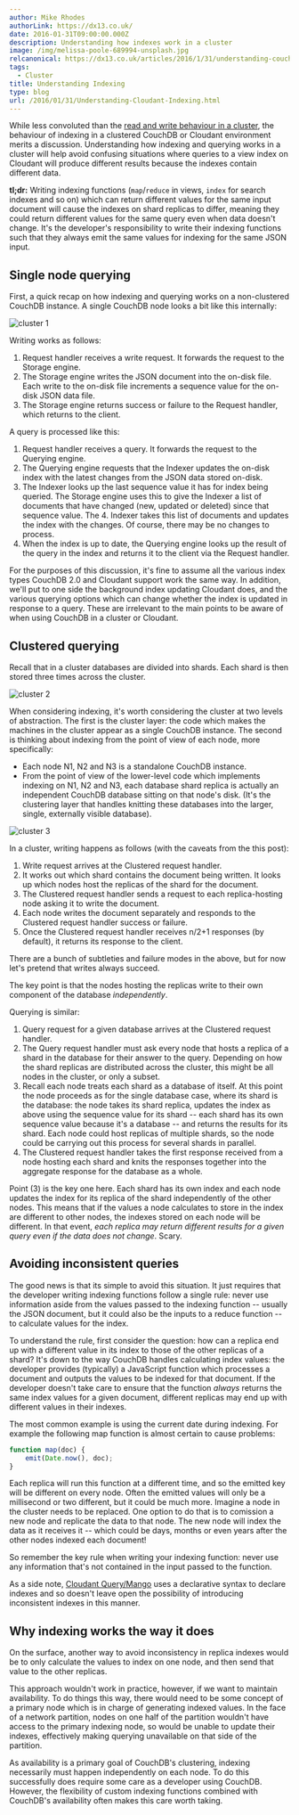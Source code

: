 ```yaml
---
author: Mike Rhodes
authorLink: https://dx13.co.uk/
date: 2016-01-31T09:00:00.000Z
description: Understanding how indexes work in a cluster
image: /img/melissa-poole-689994-unsplash.jpg
relcanonical: https://dx13.co.uk/articles/2016/1/31/understanding-couchdb-20-and-cloudants-indexing-behaviour-in-a-cluster.html
tags:
  - Cluster
title: Understanding Indexing
type: blog
url: /2016/01/31/Understanding-Cloudant-Indexing.html
---
```



While less convoluted than the [read and write behaviour in a cluster](https://dx13.co.uk/articles/2015/10/19/couchdb-20s-read-and-write-behaviour-in-a-cluster.html), the behaviour of indexing in a clustered CouchDB or Cloudant environment merits a discussion. Understanding how indexing and querying works in a cluster will help avoid confusing situations where queries to a view index on Cloudant will produce different results because the indexes contain different data.

**tl;dr:** Writing indexing functions (`map`/`reduce` in views, `index` for search indexes and so on) which can return different values for the same input document will cause the indexes on shard replicas to differ, meaning they could return different values for the same query even when data doesn't change. It's the developer's responsibility to write their indexing functions such that they always emit the same values for indexing for the same JSON input.

## Single node querying

First, a quick recap on how indexing and querying works on a non-clustered CouchDB instance. A single CouchDB node looks a bit like this internally:

![cluster 1](/img/cluster1.jpg)

Writing works as follows:

1. Request handler receives a write request. It forwards the request to the Storage engine.
2. The Storage engine writes the JSON document into the on-disk file. Each write to the on-disk file increments a sequence value for the on-disk JSON data file.
3. The Storage engine returns success or failure to the Request handler, which returns to the client.

A query is processed like this:

1. Request handler receives a query. It forwards the request to the Querying engine.
2. The Querying engine requests that the Indexer updates the on-disk index with the latest changes from the JSON data stored on-disk.
3. The Indexer looks up the last sequence value it has for index being queried. The Storage engine uses this to give the Indexer a list of documents that have changed (new, updated or deleted) since that sequence value. The 4. Indexer takes this list of documents and updates the index with the changes. Of course, there may be no changes to process.
4. When the index is up to date, the Querying engine looks up the result of the query in the index and returns it to the client via the Request handler.

For the purposes of this discussion, it's fine to assume all the various index types CouchDB 2.0 and Cloudant support work the same way. In addition, we'll put to one side the background index updating Cloudant does, and the various querying options which can change whether the index is updated in response to a query. These are irrelevant to the main points to be aware of when using CouchDB in a cluster or Cloudant.

## Clustered querying

Recall that in a cluster databases are divided into shards. Each shard is then stored three times across the cluster.

![cluster 2](/img/cluster2.jpg)

When considering indexing, it's worth considering the cluster at two levels of abstraction. The first is the cluster layer: the code which makes the machines in the cluster appear as a single CouchDB instance. The second is thinking about indexing from the point of view of each node, more specifically:

- Each node N1, N2 and N3 is a standalone CouchDB instance.
- From the point of view of the lower-level code which implements indexing on N1, N2 and N3, each database shard replica is actually an independent CouchDB database sitting on that node's disk. (It's the clustering layer that handles knitting these databases into the larger, single, externally visible database).

![cluster 3](/img/cluster3.jpg)

In a cluster, writing happens as follows (with the caveats from the this post):

1. Write request arrives at the Clustered request handler.
2. It works out which shard contains the document being written. It looks up which nodes host the replicas of the shard for the document.
3. The Clustered request handler sends a request to each replica-hosting node asking it to write the document.
4. Each node writes the document separately and responds to the Clustered request handler success or failure.
5. Once the Clustered request handler receives n/2+1 responses (by default), it returns its response to the client.

There are a bunch of subtleties and failure modes in the above, but for now let's pretend that writes always succeed.

The key point is that the nodes hosting the replicas write to their own component of the database *independently*.

Querying is similar:

1. Query request for a given database arrives at the Clustered request handler.
2. The Query request handler must ask every node that hosts a replica of a shard in the database for their answer to the query. Depending on how the shard replicas are distributed across the cluster, this might be all nodes in the cluster, or only a subset.
3. Recall each node treats each shard as a database of itself. At this point the node proceeds as for the single database case, where its shard is the database: the node takes its shard replica, updates the index as above using the sequence value for its shard -- each shard has its own sequence value because it's a database -- and returns the results for its shard. Each node could host replicas of multiple shards, so the node could be carrying out this process for several shards in parallel.
4. The Clustered request handler takes the first response received from a node hosting each shard and knits the responses together into the aggregate response for the database as a whole.

Point (3) is the key one here. Each shard has its own index and each node updates the index for its replica of the shard independently of the other nodes. This means that if the values a node calculates to store in the index are different to other nodes, the indexes stored on each node will be different. In that event, *each replica may return different results for a given query even if the data does not change*. Scary.

## Avoiding inconsistent queries

The good news is that its simple to avoid this situation. It just requires that the developer writing indexing functions follow a single rule: never use information aside from the values passed to the indexing function -- usually the JSON document, but it could also be the inputs to a reduce function -- to calculate values for the index.

To understand the rule, first consider the question: how can a replica end up with a different value in its index to those of the other replicas of a shard? It's down to the way CouchDB handles calculating index values: the developer provides (typically) a JavaScript function which processes a document and outputs the values to be indexed for that document. If the developer doesn't take care to ensure that the function *always* returns the same index values for a given document, different replicas may end up with different values in their indexes.

The most common example is using the current date during indexing. For example the following map function is almost certain to cause problems:

```js
function map(doc) {
    emit(Date.now(), doc);
}
```

Each replica will run this function at a different time, and so the emitted key will be different on every node. Often the emitted values will only be a millisecond or two different, but it could be much more. Imagine a node in the cluster needs to be replaced. One option to do that is to comission a new node and replicate the data to that node. The new node will index the data as it receives it -- which could be days, months or even years after the other nodes indexed each document!

So remember the key rule when writing your indexing function: never use any information that's not contained in the input passed to the function.

As a side note, [Cloudant Query/Mango](https://developer.ibm.com/dwblog/2015/mango-json-vs-text-indexes/) uses a declarative syntax to declare indexes and so doesn't leave open the possibility of introducing inconsistent indexes in this manner.

## Why indexing works the way it does

On the surface, another way to avoid inconsistency in replica indexes would be to only calculate the values to index on one node, and then send that value to the other replicas.

This approach wouldn't work in practice, however, if we want to maintain availability. To do things this way, there would need to be some concept of a primary node which is in charge of generating indexed values. In the face of a network partition, nodes on one half of the partition wouldn't have access to the primary indexing node, so would be unable to update their indexes, effectively making querying unavailable on that side of the partition.

As availability is a primary goal of CouchDB's clustering, indexing necessarily must happen independently on each node. To do this successfully does require some care as a developer using CouchDB. However, the flexibility of custom indexing functions combined with CouchDB's availability often makes this care worth taking.
